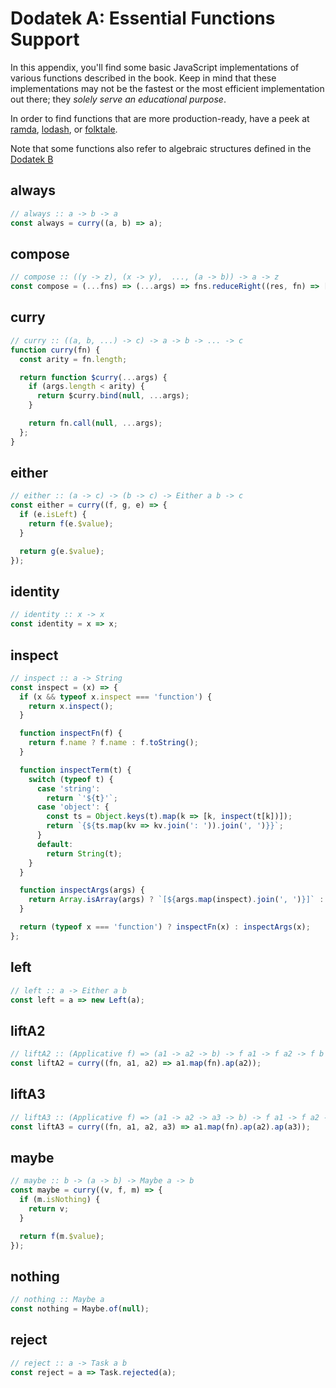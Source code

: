 # Dodatek A: Essential Functions Support

In this appendix, you'll find some basic JavaScript implementations of various functions
described in the book. Keep in mind that these implementations may not be the fastest or the
most efficient implementation out there; they *solely serve an educational purpose*.

In order to find functions that are more production-ready, have a peek at
[ramda](https://ramdajs.com/), [lodash](https://lodash.com/), or [folktale](http://folktale.origamitower.com/).

Note that some functions also refer to algebraic structures defined in the [Dodatek B](./appendix_b-pl.md)

## always

```js
// always :: a -> b -> a
const always = curry((a, b) => a);
```


## compose

```js
// compose :: ((y -> z), (x -> y),  ..., (a -> b)) -> a -> z
const compose = (...fns) => (...args) => fns.reduceRight((res, fn) => [fn.call(null, ...res)], args)[0];
```


## curry

```js
// curry :: ((a, b, ...) -> c) -> a -> b -> ... -> c
function curry(fn) {
  const arity = fn.length;

  return function $curry(...args) {
    if (args.length < arity) {
      return $curry.bind(null, ...args);
    }

    return fn.call(null, ...args);
  };
}
```


## either

```js
// either :: (a -> c) -> (b -> c) -> Either a b -> c
const either = curry((f, g, e) => {
  if (e.isLeft) {
    return f(e.$value);
  }

  return g(e.$value);
});
```


## identity

```js
// identity :: x -> x
const identity = x => x;
```


## inspect

```js
// inspect :: a -> String
const inspect = (x) => {
  if (x && typeof x.inspect === 'function') {
    return x.inspect();
  }

  function inspectFn(f) {
    return f.name ? f.name : f.toString();
  }

  function inspectTerm(t) {
    switch (typeof t) {
      case 'string':
        return `'${t}'`;
      case 'object': {
        const ts = Object.keys(t).map(k => [k, inspect(t[k])]);
        return `{${ts.map(kv => kv.join(': ')).join(', ')}}`;
      }
      default:
        return String(t);
    }
  }

  function inspectArgs(args) {
    return Array.isArray(args) ? `[${args.map(inspect).join(', ')}]` : inspectTerm(args);
  }

  return (typeof x === 'function') ? inspectFn(x) : inspectArgs(x);
};
```


## left

```js
// left :: a -> Either a b
const left = a => new Left(a);
```


## liftA2

```js
// liftA2 :: (Applicative f) => (a1 -> a2 -> b) -> f a1 -> f a2 -> f b
const liftA2 = curry((fn, a1, a2) => a1.map(fn).ap(a2));
```


## liftA3

```js
// liftA3 :: (Applicative f) => (a1 -> a2 -> a3 -> b) -> f a1 -> f a2 -> f a3 -> f b
const liftA3 = curry((fn, a1, a2, a3) => a1.map(fn).ap(a2).ap(a3));
```


## maybe

```js
// maybe :: b -> (a -> b) -> Maybe a -> b
const maybe = curry((v, f, m) => {
  if (m.isNothing) {
    return v;
  }

  return f(m.$value);
});
```


## nothing

```js
// nothing :: Maybe a
const nothing = Maybe.of(null);
```


## reject 

```js
// reject :: a -> Task a b
const reject = a => Task.rejected(a);
```
